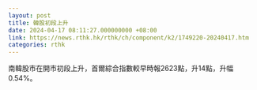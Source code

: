 ```yaml
---
layout: post
title: 韓股初段上升
date: 2024-04-17 08:11:27.000000000 +08:00
link: https://news.rthk.hk/rthk/ch/component/k2/1749220-20240417.htm
categories: rthk
---
```


南韓股市在開市初段上升，首爾綜合指數較早時報2623點，升14點，升幅0.54%。
